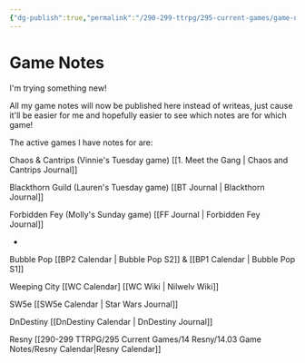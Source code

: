```yaml
---
{"dg-publish":true,"permalink":"/290-299-ttrpg/295-current-games/game-notes-site/","tags":"gardenEntry","dgHomeLink":true,"dgPassFrontmatter":false,"dgShowBacklinks":true,"dgShowLocalGraph":false,"dgShowInlineTitle":true}
---
```



# Game Notes


I'm trying something new!

All my game notes will now be published here instead of writeas, just cause it'll be easier for me and hopefully easier to see which notes are for which game!

The active games I have notes for are:

Chaos & Cantrips (Vinnie's Tuesday game)
[[1. Meet the Gang | Chaos and Cantrips Journal]] 

Blackthorn Guild (Lauren's Tuesday game)
[[BT Journal | Blackthorn Journal]] 

Forbidden Fey (Molly's Sunday game)
[[FF Journal | Forbidden Fey Journal]] 

-

Bubble Pop 
[[BP2 Calendar | Bubble Pop S2]] & [[BP1 Calendar | Bubble Pop S1]]

Weeping City 
[[WC Calendar]
[[WC Wiki | Nilwelv Wiki]]

SW5e 
[[SW5e Calendar | Star Wars Journal]]

DnDestiny 
[[DnDestiny Calendar | DnDestiny Journal]]

Resny 
[[290-299 TTRPG/295 Current Games/14 Resny/14.03 Game Notes/Resny Calendar|Resny Calendar]]


